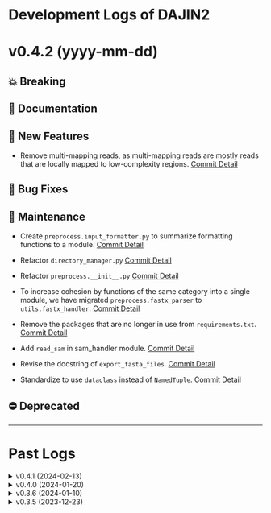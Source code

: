# Development Logs of DAJIN2

<!-- TEMPLATE
# v0.0.0 (yyyy-mm-dd)
## 💥 Breaking
## 📝 Documentation
## 🚀 New Features
## 🐛 Bug Fixes
## 🔧 Maintenance
## ⛔️ Deprecated
- XXX [Commit Detail](https://github.com/akikuno/DAJIN2/commit/xxxxxxxxxxxxxxxxxxxxxxxxxxxxxxxxxxxxxxxx)
-->

<!-- 💡 ToDo
- VCF、PDFを出力する
- 逆位アレルでの検証を加える
- nCATSがほしい…
 -->

# v0.4.2 (yyyy-mm-dd)
## 💥 Breaking

## 📝 Documentation

## 🚀 New Features

+ Remove multi-mapping reads, as multi-mapping reads are mostly reads that are locally mapped to low-complexity regions. [Commit Detail](https://github.com/akikuno/DAJIN2/commit/d00bea83366113ff0ccf80639b75bb7edbb4ed2f)

## 🐛 Bug Fixes

## 🔧 Maintenance

+ Create `preprocess.input_formatter.py` to summarize formatting functions to a module. [Commit Detail](https://github.com/akikuno/DAJIN2/commit/bb45bb81a8deb530109de18e794f63ecb088f651)

+ Refactor `directory_manager.py` [Commit Detail](https://github.com/akikuno/DAJIN2/commit/9d558304609935f9d3320cc1f6d7b3a46168d9e2)

+ Refactor `preprocess.__init__.py` [Commit Detail](https://github.com/akikuno/DAJIN2/commit/43ab68a135498b3e8192e1facbd085152e429f86)

+ To increase cohesion by functions of the same category into a single module, we have migrated `preprocess.fastx_parser` to `utils.fastx_handler`. [Commit Detail](https://github.com/akikuno/DAJIN2/commit/e9396369c47cb09af7d78c0f9eb71a5f225232e5)

+ Remove the packages that are no longer in use from `requirements.txt`. [Commit Detail](https://github.com/akikuno/DAJIN2/commit/43ab68a135498b3e8192e1facbd085152e429f86)

+ Add `read_sam` in sam_handler module. [Commit Detail](https://github.com/akikuno/DAJIN2/commit/b37b3750f76ef354827229a7467e56a439225fe1)

+ Revise the docstring of `export_fasta_files`. [Commit Detail](https://github.com/akikuno/DAJIN2/commit/4c6fa03f61d8473e50c187e3bf4cb3e8685f2631)

+ Standardize to use `dataclass` instead of `NamedTuple`. [Commit Detail](https://github.com/akikuno/DAJIN2/commit/b7c34fbcda51ef037488f1f58564fa72128033f1)

## ⛔️ Deprecated


-------------------------------------------------------------

# Past Logs


<details>
<summary> v0.4.1 (2024-02-13) </summary>

## 📝 Documentation

- Added documentation for a new feature in `README.md`: DAJIN2 can now detect complex mutations characteristic of genome editing, such as insertions occurring in regions where deletions have occurred.

## 🚀 New Features

- Introduced `cssplits_handler.detect_insertion_within_deletion` to extract insertion sequences within deletions. This addresses cases where minimap2 may align bases that partially match the reference through local alignment, potentially failing to detect them as insertions. This enhancement ensures the proper detection of insertion sequences. [Commit Detail](https://github.com/akikuno/DAJIN2/commit/7651e20852b94ed4d5bb38539bb56229dcc8b763)

- Added `report.insertion_refractor.py` to include original insertion information in the consensus for mappings made by insertion. This addition enables the listing of both insertions and deletions within the insertion allele on a single HTML file. [Commit Detail](https://github.com/akikuno/DAJIN2/commit/e6c3b636bb2ba537d1341d1042341afd6583dd0b)

## 🔧 Maintenance

- Updated `insertions_to_fasta.py`. [Commit Detail](https://github.com/akikuno/DAJIN2/commit/7927feb0bb4f3091537aaebabd60a441456a3413)
  - Modified the approach to reduce randomness by replacing set or frozenset with list or tuple, and using `random.sample()` for subsetting reads.
  - Refactored `call_consensus_insertion_sequence`.
  - Fixed a bug in `extract_score_and_sequence` to ensure correct appending of scores for the insertions_merged_subset.

- Changed the function name of `report` to be more explicit. [Commit Detail](https://github.com/akikuno/DAJIN2/commit/93132c5beba17278c7d67b76817bb13dfaae57a3)

- Updated `utils.report_report_generator` [Commit Detail](https://github.com/akikuno/DAJIN2/commit/821f06f05b5ed2f4ba2d7baad6159d774d2e5db0)
  - Capitalized "Allele" (e.g., control) and "Allele type" (e.g., intact).
  - Changed the output format of read_all and read_summary from CSV to XLSX.
  - Corrected the order of the Legend to follow a logical sequence from control to sample, and then to specific insertions.

- Updated `utils.io.read_xlsx` to switch from using pandas to openpyxl due to the DeprecationWarning in Pandas being cumbersome. [Commit Detail](https://github.com/akikuno/DAJIN2/commit/5d942bace8417bb973441b360a0ec31d77d81e24)

## 🐛 Bug Fixes

- Added `=` to the prefix for valid cstag recognition when there is an `n` in inversion. [Commit Detail](https://github.com/akikuno/DAJIN2/commit/747ff3ece221a8c1e4f1ba1b696c4751618b4992)

- Modified the io.load_from_csv function to trim spaces before and after each field, addressing an error caused by spaces in batch.csv. [Commit Detail](https://github.com/akikuno/DAJIN2/commit/f5d49230f8ebd37061a27d6767d3c1954b8f8576)

## ⛔️ Deprecated

- Removed `reads_all.csv`. This CSV file, which showed the allele for each read, is no longer reported due to its limited usefulness and because the same information can be obtained from the BAM file. [Commit Detail](https://github.com/akikuno/DAJIN2/commit/76e3eaee320deb79cbf3cf97cc6aed69c5bbc3ef)

</details>


<details>
<summary> v0.4.0 (2024-01-20) </summary>

## 💥 Breaking

+ Changed the input from a path to a FASTQ file to **a path to a directory**: The output of Guppy is now stored in multiple FASTQ files under the `barcodeXX/` directory. Previously, it was necessary to combine the FASTQ files in the `barcodeXX/` directory into one and specify it as an argument. With this revision, it is now possible to directly specify the `barcodeXX` directory, allowing users to seamlessly proceed to DAJIN2 analysis after Guppy processing.
[Commit Detail](https://github.com/akikuno/DAJIN2/commit/d35ce6f89278d0361cc2b5b30fecfabbc66aa1c4)

## 📝 Documentation

+ Changed `conda config --set channel_priority strict` to `conda config --set channel_priority flexible` for installation process in TROUBLESHOOTING.md. [Commit Detail](https://github.com/akikuno/DAJIN2/commit/c95681a8f2b6e725b0b737498981ad767eab842c)

## 🚀 New Features

+ Apple Silicon (ARM64) supoorts. [Commit Detail](https://github.com/akikuno/DAJIN2/commit/435bab6c56cb2172601d4b37488850fe48046f9c)

+ Changed the definition of the minor allele from a read number of less than or equal to 10 to less than or equal to 5. This is based on the assumption that one sample contains 1000 reads, where 0.5% corresponds to 5 reads. [Commit Detail](https://github.com/akikuno/DAJIN2/commit/80a3ddcf7cac3eed2bcc76b88ea534873af4dd90)


## 🔧 Update

+ Update `preprocess.insertion_to_fasta` to facilitate the discrimination of Insertion alleles, the Reference for Insertion alleles has been saved in FASTA/HTML directory. [Commit Detail](https://github.com/akikuno/DAJIN2/commit/5899543077f0398863b6316d8c3e953b5f125f55)

+ Update `insertions_to_fasta.extract_enriched_insertions`: Previously, it calculated the presence ratio of insertion alleles separately for samples and controls, filtering at 0.5%. However, due to a threshold issue, some control insertions were narrowly missing the threshold, resulting in them being incorrectly identified as sample-specific insertions. To rectify this, the algorithm now clusters samples and controls together, excluding clusters where both types are mixed. This modification allows for the extraction of sample-specific insertion alleles. [Commit Detail](https://github.com/akikuno/DAJIN2/commit/65030daba7c56a6c3f3f685832084b71c6b2e1c3)

+ Updated `preprocess.insertions_to_fasta.count_insertions` of the counting method to treat similar insertions as identical. Previously, the same insertion was erroneously counted as different ones due to sequence errors. [Commit Detail](https://github.com/akikuno/DAJIN2/commit/7bc18f486253e876d51a296f64909e1c73114e79)

+ Updated `preprocess.insertions_to_fasta.merge_similar_insertions`: Previously, clustering was done using MiniBatchKMeans, but this method had an issue where it excessively clustered when only highly similar insertion sequences existed. Therefore, a strategy similar to `extract_enriched_insertions` was adopted, changing the algorithm to one that mixes with a uniform distribution of random scores before clustering. [Commit Detail](https://github.com/akikuno/DAJIN2/commit/fb7074cab9d9e4e3d293cb5487a3525a5faf06fd)

+ Added `preprocess.insertions_to_fasta.clustering_insertions`: Combined the clustering methods used in `extract_enriched_insertions` and `merge_similar_insertions` into a common function. [Commit Detail](https://github.com/akikuno/DAJIN2/commit/6d7ff79351c5f60320b2269accb0e3bc159fdd5b)


+ Moved the `call_sequence` function to the `cssplits_handler` module. [Commit Detail](https://github.com/akikuno/DAJIN2/commit/ef5b0bf41ab33a7e8d06d33fe7fa6c27a443742a)

## 🐛 Bug Fixes

+ Debug `clustering.merge_labels` to be able to correctly revert minor labels back to parent labels. [Commit Detail](https://github.com/akikuno/DAJIN2/commit/8127a94e042328b87e456d3748ebea66a845ba1a)


+ Updated `utils.input_validator.validate_genome_and_fetch_urls` to obtain `available_server` more explicitly. Previously, it relied on HTTP response codes, but there were instances where the UCSC Genome Browser showed a normal (200) response while internally being in error. Therefore, with this change, a more explicit method is employed by searching for specific keywords present in the normal HTML, to determine if the server is functioning correctly. [Commit Detail](https://github.com/akikuno/DAJIN2/commit/24a02591e8a146030012dbf564e4b6cd98d42139)

+ Added `config.reset_logging` to reset the logging configuration. Previously, when batch processing multiple experiment IDs (names), a bug existed where the log settings from previous experiments remained, and the log file name was not updated. However, with this change, log files are now created for each experiment ID. [Commit Detail](https://github.com/akikuno/DAJIN2/commit/b83669c627710a5e358f934212e961373203ee52)

+ Debugged `core.py`: Modified the specification of `paths_predefined_fasta` to accept input from user-entered ALLELE data. Previously, it accepted fasta files stored in the fasta directory. However, this approach had a bug where fasta files left over from a previously aborted run (which included newly created insertions) were treated as predefined. This resulted in new insertions being incorrectly categorized as predefined. [Commit Detail](https://github.com/akikuno/DAJIN2/commit/6dd9247f010eb6168157ae9236a634efcfb84a5f)

</details>

<details>
<summary> v0.3.6 (2024-01-10) </summary>

## 📝 Documentation

- Added a quick guide for installation to TROUBLESHOOTING.md. [Commit Detail](https://github.com/akikuno/DAJIN2/commit/cefed0ff4d04282b9915486be07de85b2b77b657)

## 🚀 Update

### Preprocess

- Updated `input_validator.py`: The UCSC Blat server sometimes returns a 200 HTTP status code even when an error occurs. In such cases, "Very Early Error" is indicated in the title. Therefore, we have made it so that it returns False in those situations. [Commit Detail](https://github.com/akikuno/DAJIN2/commit/4ad9c9ef8bd963a6e20c1721480aed0fe7922760)

- Simplified `homopolymer_handler.py` for error detection using cosine similarity. [Commit Detail](https://github.com/akikuno/DAJIN2/commit/21c2596805c36074f360285600e60ee76b948908)

- Updated `mutation_extractor.py` to use cosine similarity to filter dissimilar loci. [Commit Detail](https://github.com/akikuno/DAJIN2/commit/c9f5aa7b48581e58d99fe8c31275c422756aa9f1)

- Updated the `mutation_extractor.identify_dissimilar_loci` so that it unconditionally returns True if the 'sample' shows more than 5% variation compared to the 'control'. [Commit Detail](https://github.com/akikuno/DAJIN2/commit/0cbec5217fdfba6886979eb86cf970b587e83e5f)

- Added `preprocess.midsv_caller.convert_consecutive_indels_to_match`: Due to alignment errors, instances where a true match is mistakenly replaced with "insertion following a deletion" are corrected. For example, "=C,=T" mistakenly replaced by "-C,+C|=T" is reverted back to "=C,=T". [Commit Detail](https://github.com/akikuno/DAJIN2/commit/69c56fa904ef847dc5b0e2dcdb90303409412d0f)

### Classification

- Added `allele_merger.merge_minor_alleles` to reclassify alleles with fewer than 10 reads to suppress excessive subdivision of alleles. [Commit Detail](https://github.com/akikuno/DAJIN2/commit/b0752960def313e237ccf7d44542f9810cad0c00)

### Clustering

- Added the function `merge_minor_cluster` to revert labels clustered with fewer than 10 reads back to the previous labels to suppress excessive subdivision of alleles. [Commit Detail](https://github.com/akikuno/DAJIN2/commit/4bd9f7dd806d192475d8d4f20c1e50c37281d64e)

- Updated `generate_mutation_kmers` to consider indices not registered in mutation_loci as mutations by replacing them with "@". For example, "=G,=C,-C" and "=G,=G,=C" become "@,@,@" in both cases, making them the same and ensuring they do not affect clustering. [Commit Detail](https://github.com/akikuno/DAJIN2/commit/9eefaaa1a9be3922b60655292c0a310e0f5fc76d)

### Consensus

- Implemented `LocalOutlierFactor` to filter abnormal control reads. [Commit Detail](https://github.com/akikuno/DAJIN2/commit/94c48da01fc039902c97a23ddea47dd5f2b42ab4)

</details>


<details>
<summary> v0.3.5 (2023-12-23) </summary>

## 📝 Documentation

+ [x] Added `ROADMAP.md` to track the progress of the project [Commit Detail](https://github.com/akikuno/DAJIN2/commit/cf05d3e5c9b1d3ee806d66c9c1d9f8079863e312)
+ [x] Added *Prerequisites* section to README.md [Commit Detail](https://github.com/akikuno/DAJIN2/commit/7d5a3cd8305f9d414a492f5223d5dbec7399aa46)

## 🚀 Features

### Preprocessing

+ [x] Updated `homopolymer_handler.get_counts_homopolymer` to change to count mutations in homopolymer regions considering only the control [Commit Detail](https://github.com/akikuno/DAJIN2/commit/e5d061750c66bdc225fcddfae6e2d2a12fe49ad2)

### Clustering

+ [x] Changed clustering algorithm from KMeans to BisectingKMeans to handle larger dataset [Commit Detail](https://github.com/akikuno/DAJIN2/commit/7733524625de77c814496791a461eb7bbff54d0e)

### Consensus

+ [x] Added `convert_consecutive_indels_to_match` to offset the effect when the same base insertion/deletion occurs consecutively [Commit Detail](https://github.com/akikuno/DAJIN2/commit/a678615b4ffeeefdc9509f49651698281b1aff22)

+ [x] Added `similarity_searcher.py` to extract control reads resembling the consensus sequence, thereby enhancing the accuracy of detecting sample-specific mutations. [Commit Detail](https://github.com/akikuno/DAJIN2/commit/98a8a45e13835502f7dea2622274da81bbbc3ba3)

+ [x] Changed the method in `clust_formatter.get_thresholds`` to dynamically define the thresholds for ignoring mutations, instead of using fixed values.[Commit Detail](https://github.com/akikuno/DAJIN2/commit/2249d1601ad619a7db0fcc9ebf79d63f8dcf164b)

+ [x] Removed code that was previously commented out [Commit Detail](https://github.com/akikuno/DAJIN2/commit/2249d1601ad619a7db0fcc9ebf79d63f8dcf164b)

+ [x] Add `is_consensus` argument: When it comes to consensus, if the difference between sample and control is more than 20%, it is unconditionally considered a mutation. [Commit Detail](https://github.com/akikuno/DAJIN2/commit/7bca4590f97e1858304c3e9fb66c54a279dfcdf0)


## 🐛 Bug Fixes

+ None

## 🔧 Maintenance

+ [x] Modified batch processing to run on a single CPU thread per process [Commit Detail](https://github.com/akikuno/DAJIN2/commit/7b43e36b9482cceabe79f47814f62f69d46b7d3e)

+ [x] Simplifed import path [Commit Detail](https://github.com/akikuno/DAJIN2/commit/6e2d1726edc49fc638b87526a3f4fcbf1eead4e0)
  + `preprocess.midsv_caller.execute` to `preprocess.generate_midsv`
  + `preprocess.mapping.generate_sam` to `preprocess.generate_sam`

+ [x] Added tests to `consensus.convert_consecutive_indels_to_match` [Commit Detail](https://github.com/akikuno/DAJIN2/commit/c4932dc1c0776b604122558331a9fb41a29244af)

## ⛔️ Deprecated

+ None

</details>
